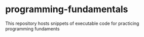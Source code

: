 # programming-fundamentals
This repository hosts snippets of executable code for practicing programming fundaments
